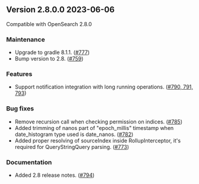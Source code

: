 ## Version 2.8.0.0 2023-06-06

Compatible with OpenSearch 2.8.0

### Maintenance
* Upgrade to gradle 8.1.1. ([#777](https://github.com/opensearch-project/index-management/pull/777))
* Bump version to 2.8. ([#759](https://github.com/opensearch-project/index-management/pull/759))

### Features
* Support notification integration with long running operations. ([#790, 791, 793](https://github.com/opensearch-project/index-management/pull/793))

### Bug fixes
* Remove recursion call when checking permission on indices. ([#785](https://github.com/opensearch-project/index-management/pull/785))
* Added trimming of nanos part of "epoch_millis" timestamp when date_histogram type used is date_nanos. ([#782](https://github.com/opensearch-project/index-management/pull/782))
* Added proper resolving of sourceIndex inside RollupInterceptor, it's required for QueryStringQuery parsing. ([#773](https://github.com/opensearch-project/index-management/pull/773))

### Documentation
* Added 2.8 release notes. ([#794](https://github.com/opensearch-project/index-management/pull/794))